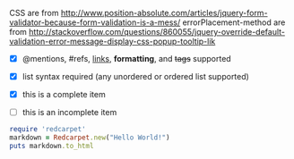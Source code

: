 CSS are from http://www.position-absolute.com/articles/jquery-form-validator-because-form-validation-is-a-mess/
errorPlacement-method are from http://stackoverflow.com/questions/860055/jquery-override-default-validation-error-message-display-css-popup-tooltip-lik

- [x] @mentions, #refs, [links](), **formatting**, and <del>tags</del> supported
- [x] list syntax required (any unordered or ordered list supported)
- [x] this is a complete item
- [ ] this is an incomplete item


```ruby
require 'redcarpet'
markdown = Redcarpet.new("Hello World!")
puts markdown.to_html
```
